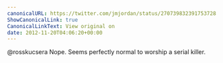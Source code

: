 ```yaml
---
canonicalURL: https://twitter.com/jmjordan/status/270739832391753728
ShowCanonicalLink: true
CanonicalLinkText: View original on
date: 2012-11-20T04:06:20+00:00
---
```

@rosskucsera Nope. Seems perfectly normal to worship a serial killer.